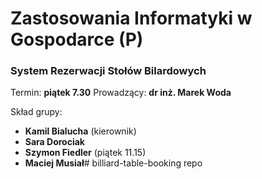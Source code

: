# Zastosowania Informatyki w Gospodarce (P)
### System Rezerwacji Stołów Bilardowych

Termin: **piątek 7.30**
Prowadzący: **dr inż. Marek Woda**

Skład grupy:
* **Kamil Bialucha** (kierownik)
* **Sara Dorociak**
* **Szymon Fiedler** (piątek 11.15)
* **Maciej Musiał**# billiard-table-booking repo